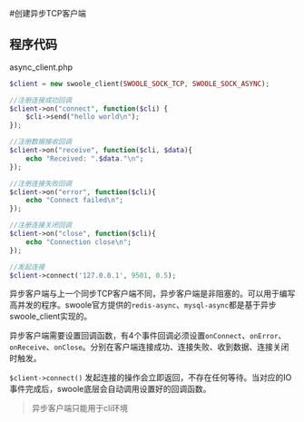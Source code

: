#创建异步TCP客户端

程序代码
----
async_client.php
```php
$client = new swoole_client(SWOOLE_SOCK_TCP, SWOOLE_SOCK_ASYNC);

//注册连接成功回调
$client->on("connect", function($cli) {
    $cli->send("hello world\n");
});

//注册数据接收回调
$client->on("receive", function($cli, $data){
    echo "Received: ".$data."\n";
});

//注册连接失败回调
$client->on("error", function($cli){
    echo "Connect failed\n";
});

//注册连接关闭回调
$client->on("close", function($cli){
    echo "Connection close\n";
});

//发起连接
$client->connect('127.0.0.1', 9501, 0.5);
```

异步客户端与上一个同步TCP客户端不同，异步客户端是非阻塞的。可以用于编写高并发的程序。swoole官方提供的`redis-async`、`mysql-async`都是基于异步swoole_client实现的。

异步客户端需要设置回调函数，有4个事件回调必须设置`onConnect`、`onError`、`onReceive`、`onClose`。分别在客户端连接成功、连接失败、收到数据、连接关闭时触发。

`$client->connect()` 发起连接的操作会立即返回，不存在任何等待。当对应的IO事件完成后，swoole底层会自动调用设置好的回调函数。

> 异步客户端只能用于cli环境  


